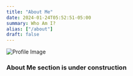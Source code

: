 ```yaml
---
title: "About Me"
date: 2024-01-24T05:52:51-05:00
summary: Who Am I?
alias: ["/about"]
draft: false
---
```


![Profile Image](/hero-image.png "Michael")

### About Me section is under construction
